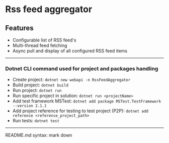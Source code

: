 # Rss feed aggregator
## Features
* Configurable list of RSS feed's
* Multi-thread feed fetching
* Async pull and display of all configured RSS feed items

---
### Dotnet CLI command used for project and packages handling
* Create project: ```dotnet new webapi -n RssFeedAggregator```
* Build project: ```dotnet build```
* Run project: ```dotnet run```
* Run specific project in solution: ```dotnet run <projectName>```
* Add test framework MSTest: ```dotnet add package MSTest.TestFramework --version 2.1.1```
* Add project reference for testing to test project (P2P): ```dotnet add reference <reference_project_path>```
* Run tests: ```dotnet test```

---
README.md syntax: mark down